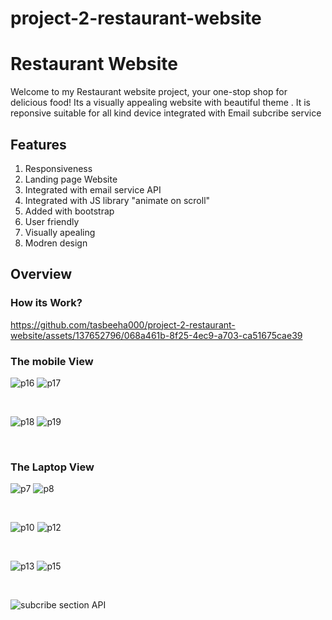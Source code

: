 # project-2-restaurant-website
<h1>Restaurant Website</h1>
  <p>Welcome to my Restaurant website project, your one-stop shop for delicious food! Its a visually appealing website with beautiful theme . It is reponsive suitable for all kind device integrated with Email subcribe service</p>

  <h2>Features</h2>
  <ol>
    <li>Responsiveness</li>
    <li>Landing page Website</li>
    <li>Integrated with email service API</li>
    <li>Integrated with JS library "animate on scroll"</li>
    <li>Added with bootstrap</li>
    <li>User friendly</li>
    <li>Visually apealing</li>
     <li>Modren design</li>

  </ol>

  <h2>Overview</h2>

  <h3>How its Work?</h3>

  https://github.com/tasbeeha000/project-2-restaurant-website/assets/137652796/068a461b-8f25-4ec9-a703-ca51675cae39

  <h3>The mobile View</h3>


![p16](https://github.com/tasbeeha000/project-2-restaurant-website/assets/137652796/f1e02d08-2f15-4a16-b7af-ef68cd29e235)
![p17](https://github.com/tasbeeha000/project-2-restaurant-website/assets/137652796/594fba9f-8a26-49bb-9976-eedb891b4911)

<br>

![p18](https://github.com/tasbeeha000/project-2-restaurant-website/assets/137652796/4a9a1fb8-b4fd-4293-965b-16ac0da7685e)
![p19](https://github.com/tasbeeha000/project-2-restaurant-website/assets/137652796/666f9165-2380-443c-bbb5-82a8d45e1e16)

<br>

  <h3>The Laptop View</h3>

![p7](https://github.com/tasbeeha000/project-2-restaurant-website/assets/137652796/3b43de44-0b6e-4409-8304-97f4d143683c)
![p8](https://github.com/tasbeeha000/project-2-restaurant-website/assets/137652796/9a409e30-eafe-48e1-a736-83679fac44a2)

<br>

![p10](https://github.com/tasbeeha000/project-2-restaurant-website/assets/137652796/3955deff-13de-40e9-be81-bf7cbff95e3f)
![p12](https://github.com/tasbeeha000/project-2-restaurant-website/assets/137652796/758c40fb-0d54-450f-985e-c7d23ab70ba0)

<br>

![p13](https://github.com/tasbeeha000/project-2-restaurant-website/assets/137652796/40461365-2652-4bcb-993a-4462776be434)
![p15](https://github.com/tasbeeha000/project-2-restaurant-website/assets/137652796/aff70ec4-4d26-4c46-986a-f28ad702f80c)

<br>

![subcribe section API](https://github.com/tasbeeha000/project-2-restaurant-website/assets/137652796/5ec6bcd6-cb61-4145-92b6-ba113929e7aa)

